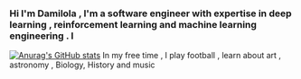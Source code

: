 ### Hi I'm Damilola , I'm a software engineer with expertise in deep learning , reinforcement learning and machine learning engineering . I 


[![Anurag's GitHub stats](https://github-readme-stats.vercel.app/api?username=damilojohn)](https://github.com/anuraghazra/github-readme-stats)
In my free time , I play football , learn about art , astronomy , Biology, History  and music 



